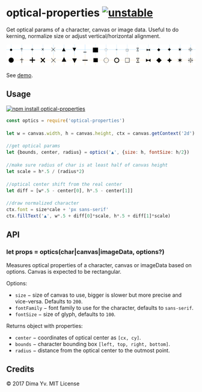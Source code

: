 # optical-properties [![unstable](https://img.shields.io/badge/stability-unstable-green.svg)](http://github.com/badges/stability-badges)

Get optical params of a character, canvas or image data. Useful to do kerning, normalize size or adjust vertical/horizontal alignment.

![optical-properties](https://github.com/dfcreative/optical-properties/blob/gh-pages/index.png?raw=true)

See [demo](https://dfcreative.github.io/optical-properties).

## Usage

[![npm install optical-properties](https://nodei.co/npm/optical-properties.png?mini=true)](https://npmjs.org/package/optical-properties/)

```js
const optics = require('optical-properties')

let w = canvas.width, h = canvas.height, ctx = canvas.getContext('2d')

//get optical params
let {bounds, center, radius} = optics('▲', {size: h, fontSize: h/2})

//make sure radius of char is at least half of canvas height
let scale = h*.5 / (radius*2)

//optical center shift from the real center
let diff = [w*.5 - center[0], h*.5 - center[1]]

//draw normalized character
ctx.font = size*cale + 'px sans-serif'
ctx.fillText('▲', w*.5 + diff[0]*scale, h*.5 + diff[1]*scale)

```

## API

### let props = optics(char|canvas|imageData, options?)

Measures optical properties of a character, canvas or imageData based on options. Canvas is expected to be rectangular.

Options:

* `size` − size of canvas to use, bigger is slower but more precise and vice-versa. Defaults to `200`.
* `fontFamily` − font family to use for the character, defaults to `sans-serif`.
* `fontSize` − size of glyph, defaults to `100`.

Returns object with properties:

* `center` − coordinates of optical center as `[cx, cy]`.
* `bounds` − character bounding box `[left, top, right, bottom]`.
* `radius` − distance from the optical center to the outmost point.


## Credits

© 2017 Dima Yv. MIT License
